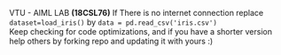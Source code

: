 VTU - AIML LAB **(18CSL76)**
If There is no internet connection replace ```dataset=load_iris()``` by ```data = pd.read_csv('iris.csv')``` <br/>
Keep checking for code optimizations, and if you have a shorter version help others by forking repo and updating it with yours :)
